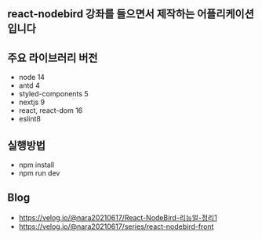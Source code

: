 ## react-nodebird 강좌를 들으면서 제작하는 어플리케이션입니다

## 주요 라이브러리 버전

-   node 14
-   antd 4
-   styled-components 5
-   nextjs 9
-   react, react-dom 16
-   eslint8

## 실행방법

-   npm install
-   npm run dev

## Blog
- https://velog.io/@nara20210617/React-NodeBird-리뉴얼-정리1
- https://velog.io/@nara20210617/series/react-nodebird-front
